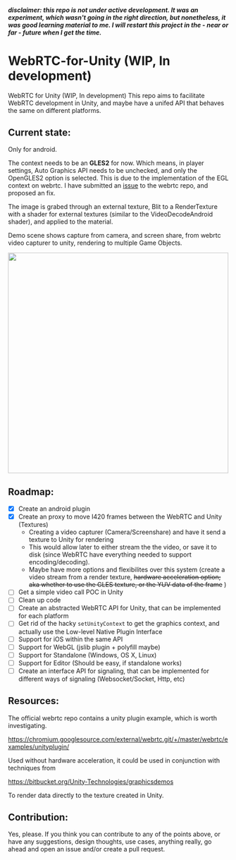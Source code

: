 ##### disclaimer: this repo is not under active development. It was an experiment, which wasn't going in the right direction, but nonetheless, it was good learning material to me. I will restart this project in the - near or far - future when I get the time. 

# WebRTC-for-Unity (WIP, In development)
WebRTC for Unity (WIP, In development)
This repo aims to facilitate WebRTC development in Unity, and maybe have a unifed API that behaves the same on different platforms.

## Current state:
Only for android.

The context needs to be an **GLES2** for now. Which means, in player settings, Auto Graphics API needs to be unchecked, and only the OpenGLES2 option is selected. This is due to the implementation of the EGL context on webrtc. I have submitted an [issue](https://bugs.chromium.org/p/webrtc/issues/detail?id=8094) to the webrtc repo, and proposed an fix.

The image is grabed through an external texture, Blit to a RenderTexture with a shader for external textures (similar to the VideoDecodeAndroid shader), and applied to the material.

Demo scene shows capture from camera, and screen share, from webrtc video capturer to unity, rendering to multiple Game Objects.

<img src="https://dl2.pushbulletusercontent.com/Xj8v2Wliajvr8PYRvIdKS2Yu7PlqT2PP/Screenshot_20170816-145027.png" width="500" />

## Roadmap:
- [x] Create an android plugin 
- [x] Create an proxy to move I420 frames between the WebRTC and Unity (Textures)
    -   Creating a video capturer (Camera/Screenshare) and have it send a texture to Unity for rendering
    -   This would allow later to either stream the the video, or save it to disk (since WebRTC have everything needed to support encoding/decoding).
    -   Maybe have more options and flexibilites over this system (create a video stream from a render texture, <s>hardware acceleration option; aka whether to use the GLES texture, or the YUV data of the frame</s> )
- [ ] Get a simple video call POC in Unity
- [ ] Clean up code
- [ ] Create an abstracted WebRTC API for Unity, that can be implemented for each platform
- [ ] Get rid of the hacky `setUnityContext` to get the graphics context, and actually use the Low-level Native Plugin Interface
- [ ] Support for iOS within the same API
- [ ] Support for WebGL (jslib plugin + polyfill maybe)
- [ ] Support for Standalone (Windows, OS X, Linux)
- [ ] Support for Editor (Should be easy, if standalone works)
- [ ] Create an interface API for signaling, that can be implemented for different ways of signaling (Websocket/Socket, Http, etc)

## Resources:
The official webrtc repo contains a unity plugin example, which is worth investigating.

https://chromium.googlesource.com/external/webrtc.git/+/master/webrtc/examples/unityplugin/

Used without hardware acceleration, it could be used in conjunction with techniques from

https://bitbucket.org/Unity-Technologies/graphicsdemos

To render data directly to the texture created in Unity.

## Contribution:
Yes, please. If you think you can contribute to any of the points above, or have any suggestions, design thoughts, use cases, anything really, go ahead and open an issue and/or create a pull request.
